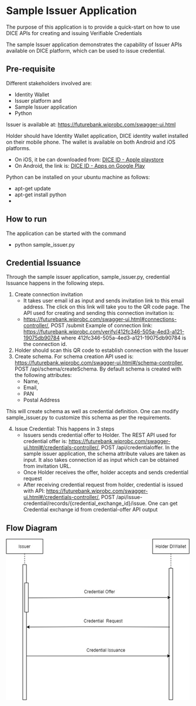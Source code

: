 # Sample Issuer Application

The purpose of this application is to provide a quick-start on how to use DICE APIs for creating and issuing Verifiable Credentials

The sample Issuer application demonstrates the capability of Issuer APIs available on DICE platform, which can be used to issue credential.

## Pre-requisite
Different stakeholders involved are:
- Identity Wallet 
- Issuer platform and
- Sample Issuer application
- Python 

Issuer is available at: https://futurebank.wiprobc.com/swagger-ui.html 

Holder should have Identity Wallet application, DICE identity wallet installed on their mobile phone. The wallet is available on both Android and iOS platforms.
- On iOS, it be can downloaded from: [DICE ID - Apple playstore](https://apps.apple.com/in/app/dice-id/id1624858853)
- On Android, the link is: [DICE ID - Apps on Google Play](https://play.google.com/store/apps/details?id=com.diwallet1)

Python can be installed on your ubuntu machine as follows:
- apt-get update
- apt-get install python
- 
## How to run
The application can be started with the command
- python sample_issuer.py

## Credential Issuance
Through the sample issuer application, sample_issuer.py, credential Issuance happens in the following steps. 
1.	Create connection invitation
     -	It takes user email id as input and sends invitation  link to this email address. The click on this link will take you to the QR code page. The API used for creating and sending this connection invitation is: 
     -	https://futurebank.wiprobc.com/swagger-ui.html#connections-controller/, POST /submit
     Example of connection link: https://futurebank.wiprobc.com/verify/412fc346-505a-4ed3-a121-19075db90784 where 412fc346-505a-4ed3-a121-19075db90784 is the connection id. 
2.	Holder should scan this QR code to establish connection with the Issuer
3.	Create schema. For schema creation API used is: https://futurebank.wiprobc.com/swagger-ui.html#/schema-controller, POST /api/schema/createSchema. By default schema is created with the following attributes:
    - Name,
    - Email,
    - PAN
    - Postal Address
    
 This will create schema as well as credential definition. One can modify sample_issuer.py to customize this schema as per the requirements.
   
4. Issue Credential: This happens in 3 steps
   - Issuers sends credential offer to Holder. The REST API used for credential offer is: https://futurebank.wiprobc.com/swagger-ui.html#/credentials-controller/, POST
/api/credentialoffer. In the sample issuer application, the schema attribute values are taken as input. It also takes connection id as input which can be obtained from invitation URL.   
   - Once Holder receives the offer, holder accepts and sends credential request 
   - After receiving credential request from holder, credential is issued with API: https://futurebank.wiprobc.com/swagger-ui.html#/credentials-controller/, POST /api/issue-credential/records/{credential_exchange_id}/issue. One can get Credential exchange id from credential-offer API output <br>
 
 ## Flow Diagram
   
![Issue Credential Flow](diagrams/cred_iss_seq.jpg)
